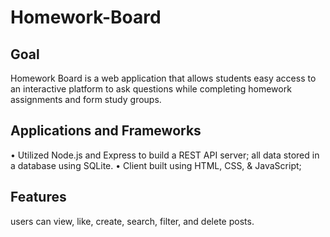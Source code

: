# Homework-Board

## Goal
Homework Board is a web application that allows students easy access to an interactive platform to ask questions while completing homework assignments and form study groups.

## Applications and Frameworks
•	Utilized Node.js and Express to build a REST API server; all data stored in a database using SQLite.
•	Client built using HTML, CSS, & JavaScript; 

## Features
users can view, like, create, search, filter, and delete posts. 
